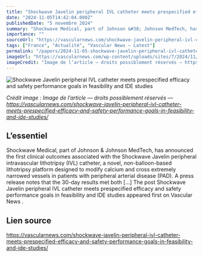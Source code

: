 ```yaml
---
title: "Shockwave Javelin peripheral IVL catheter meets prespecified efficacy and safety performance goals in feasibility and IDE studies"
date: "2024-11-05T14:42:04.000Z"
publishedDate: "5 novembre 2024"
summary: "Shockwave Medical, part of Johnson &#38; Johnson MedTech, has announced the first clinical outcomes associated with the Shockwave Javelin peripheral intravascular lithotripsy (IVL) catheter, a novel, non-balloon-based lithotripsy platform designed to modify calcium and cross extremely narrowed vessels in patients with peripheral arterial disease (PAD). A press release notes that the 30-day results met both [&#8230;] The post Shockwave Javelin peripheral IVL catheter meets prespecified efficacy and safety performance goals in feasibility and IDE studies appeared first on Vascular News ."
importance: ""
sourceUrl: "https://vascularnews.com/shockwave-javelin-peripheral-ivl-catheter-meets-prespecified-efficacy-and-safety-performance-goals-in-feasibility-and-ide-studies/"
tags: ["France", "Actualité", "Vascular News — Latest"]
permalink: "/papers/2024-11-05-shockwave-javelin-peripheral-ivl-catheter-meets-prespecified-efficacy-and-safety-performance-goals-in-feasibility-and-ide-studies"
imageUrl: "https://vascularnews.com/wp-content/uploads/sites/7/2024/11/Shockwave-Javelin-web.png"
imageCredit: "Image de l’article — droits possiblement réservés — https://vascularnews.com/shockwave-javelin-peripheral-ivl-catheter-meets-prespecified-efficacy-and-safety-performance-goals-in-feasibility-and-ide-studies/"
---
```


![Shockwave Javelin peripheral IVL catheter meets prespecified efficacy and safety performance goals in feasibility and IDE studies](https://vascularnews.com/wp-content/uploads/sites/7/2024/11/Shockwave-Javelin-web.png)

*Crédit image : Image de l’article — droits possiblement réservés — https://vascularnews.com/shockwave-javelin-peripheral-ivl-catheter-meets-prespecified-efficacy-and-safety-performance-goals-in-feasibility-and-ide-studies/*

## L’essentiel

Shockwave Medical, part of Johnson &#38; Johnson MedTech, has announced the first clinical outcomes associated with the Shockwave Javelin peripheral intravascular lithotripsy (IVL) catheter, a novel, non-balloon-based lithotripsy platform designed to modify calcium and cross extremely narrowed vessels in patients with peripheral arterial disease (PAD). A press release notes that the 30-day results met both [&#8230;] The post Shockwave Javelin peripheral IVL catheter meets prespecified efficacy and safety performance goals in feasibility and IDE studies appeared first on Vascular News .

## Lien source

https://vascularnews.com/shockwave-javelin-peripheral-ivl-catheter-meets-prespecified-efficacy-and-safety-performance-goals-in-feasibility-and-ide-studies/
